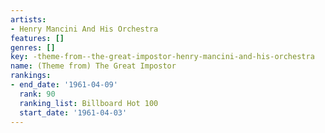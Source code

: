 ```yaml
---
artists:
- Henry Mancini And His Orchestra
features: []
genres: []
key: -theme-from--the-great-impostor-henry-mancini-and-his-orchestra
name: (Theme from) The Great Impostor
rankings:
- end_date: '1961-04-09'
  rank: 90
  ranking_list: Billboard Hot 100
  start_date: '1961-04-03'
---
```


